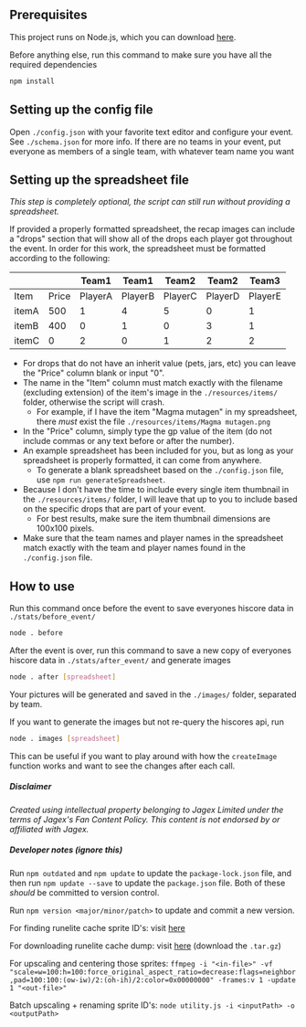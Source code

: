## Prerequisites

This project runs on Node.js, which you can download [here](https://nodejs.org/en). 

Before anything else, run this command to make sure you have all the required dependencies

```bash
npm install
```

## Setting up the config file

Open `./config.json` with your favorite text editor and configure your event. See `./schema.json` for more info. If there are no teams in your event, put everyone as members of a single team, with whatever team name you want

## Setting up the spreadsheet file

*This step is completely optional, the script can still run without providing a spreadsheet.*

If provided a properly formatted spreadsheet, the recap images can include a "drops" section that will show all of the drops each player got throughout the event. In order for this work, the spreadsheet must be formatted according to the following:
   
|       |       | Team1   | Team1   | Team2   | Team2   | Team3   |
| ----- | ----- | ------- | ------- | ------- | ------- | ------- |
| Item  | Price | PlayerA | PlayerB | PlayerC | PlayerD | PlayerE |
| itemA | 500   | 1       | 4       | 5       | 0       | 1       |
| itemB | 400   | 0       | 1       | 0       | 3       | 1       |
| itemC | 0     | 2       | 0       | 1       | 2       | 2       |

- For drops that do not have an inherit value (pets, jars, etc) you can leave the "Price" column blank or input "0".
- The name in the "Item" column must match exactly with the filename (excluding extension) of the item's image in the `./resources/items/` folder, otherwise the script will crash.
  - For example, if I have the item "Magma mutagen" in my spreadsheet, there *must* exist the file `./resources/items/Magma mutagen.png`
- In the "Price" column, simply type the gp value of the item (do not include commas or any text before or after the number).
- An example spreadsheet has been included for you, but as long as your spreadsheet is properly formatted, it can come from anywhere. 
  - To generate a blank spreadsheet based on the `./config.json` file, use `npm run generateSpreadsheet`.
- Because I don't have the time to include every single item thumbnail in the `./resources/items/` folder, I will leave that up to you to include based on the specific drops that are part of your event.
  - For best results, make sure the item thumbnail dimensions are 100x100 pixels.
- Make sure that the team names and player names in the spreadsheet match exactly with the team and player names found in the `./config.json` file.

## How to use

Run this command once before the event to save everyones hiscore data in `./stats/before_event/`

```bash
node . before
```

After the event is over, run this command to save a new copy of everyones hiscore data in `./stats/after_event/` and generate images

```bash
node . after [spreadsheet]
```

Your pictures will be generated and saved in the `./images/` folder, separated by team.

If you want to generate the images but not re-query the hiscores api, run

```bash
node . images [spreadsheet]
```

This can be useful if you want to play around with how the `createImage` function works and want to see the changes after each call.

##### Disclaimer

*Created using intellectual property belonging to Jagex Limited under the terms of Jagex's Fan Content Policy. This content is not endorsed by or affiliated with Jagex.*

##### Developer notes (ignore this)

Run `npm outdated` and `npm update` to update the `package-lock.json` file, and then run `npm update --save` to update the `package.json` file. Both of these *should* be committed to version control.

Run `npm version <major/minor/patch>` to update and commit a new version.

For finding runelite cache sprite ID's: visit [here](https://github.com/runelite/runelite/blob/master/runelite-api/src/main/java/net/runelite/api/SpriteID.java)

For downloading runelite cache dump: visit [here](https://github.com/abextm/osrs-cache/releases) (download the `.tar.gz`)

For upscaling and centering those sprites: `ffmpeg -i "<in-file>" -vf "scale=w=100:h=100:force_original_aspect_ratio=decrease:flags=neighbor,pad=100:100:(ow-iw)/2:(oh-ih)/2:color=0x00000000" -frames:v 1 -update 1 "<out-file>"`

Batch upscaling + renaming sprite ID's: `node utility.js -i <inputPath> -o <outputPath>`